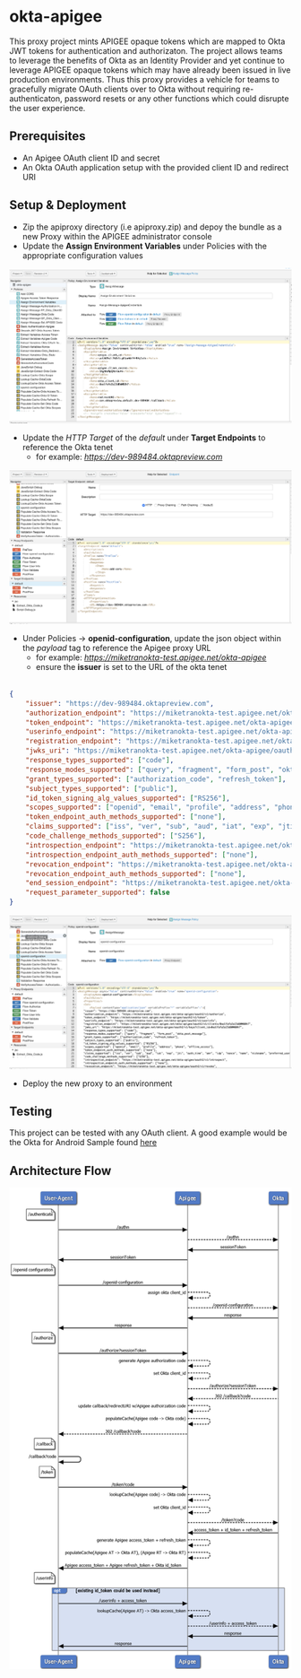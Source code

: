 # okta-apigee

This proxy project mints APIGEE opaque tokens which are mapped to Okta JWT tokens for authentication and authorizaton.  The project allows teams to leverage the benefits of Okta as an Identity Provider and yet continue to leverage APIGEE opaque tokens which may have already been issued in live production environments.  Thus this proxy provides a vehicle for teams to gracefully migrate OAuth clients over to Okta without requiring re-authenticaton, password resets or any other functions which could disrupte the user experience.

## Prerequisites

- An Apigee OAuth client ID and secret
- An Okta OAuth application setup with the provided client ID and redirect URI

## Setup & Deployment

- Zip the apiproxy directory (i.e apiproxy.zip) and depoy the bundle as a new Proxy within the APIGEE administrator console
- Update the **Assign Environment Variables** under Policies with the appropriate configuration values

<img src="https://github.com/miketran-okta/okta-apigee/blob/master/1.png"/>

- Update the *HTTP Target* of the *default* under **Target Endpoints** to reference the Okta tenet 
    - for example: *https://dev-989484.oktapreview.com*

<img src="https://github.com/miketran-okta/okta-apigee/blob/master/2.png"/>

- Under Policies -> **openid-configuration**, update the json object within the *payload* tag to reference the Apigee proxy URL 
    - for example: *https://miketranokta-test.apigee.net/okta-apigee*
    - ensure the **issuer** is set to the URL of the okta tenet

```json

{
    "issuer": "https://dev-989484.oktapreview.com",
    "authorization_endpoint": "https://miketranokta-test.apigee.net/okta-apigee/oauth2/v1/authorize",
    "token_endpoint": "https://miketranokta-test.apigee.net/okta-apigee/oauth2/v1/token",
    "userinfo_endpoint": "https://miketranokta-test.apigee.net/okta-apigee/oauth2/v1/userinfo",
    "registration_endpoint": "https://miketranokta-test.apigee.net/okta-apigee/oauth2/v1/clients/0oalfafa3z23dBWMB0h7",
    "jwks_uri": "https://miketranokta-test.apigee.net/okta-apigee/oauth2/v1/keys?client_id=0oalfafa3z23dBWMB0h7",
    "response_types_supported": ["code"],
    "response_modes_supported": ["query", "fragment", "form_post", "okta_post_message"],
    "grant_types_supported": ["authorization_code", "refresh_token"],
    "subject_types_supported": ["public"],
    "id_token_signing_alg_values_supported": ["RS256"],
    "scopes_supported": ["openid", "email", "profile", "address", "phone", "offline_access"],
    "token_endpoint_auth_methods_supported": ["none"],
    "claims_supported": ["iss", "ver", "sub", "aud", "iat", "exp", "jti", "auth_time", "amr", "idp", "nonce", "name", "nickname", "preferred_username", "given_name", "middle_name", "family_name", "email", "email_verified", "profile", "zoneinfo", "locale", "address", "phone_number", "picture", "website", "gender", "birthdate", "updated_at", "at_hash", "c_hash"],
    "code_challenge_methods_supported": ["S256"],
    "introspection_endpoint": "https://miketranokta-test.apigee.net/okta-apigee/oauth2/v1/introspect",
    "introspection_endpoint_auth_methods_supported": ["none"],
    "revocation_endpoint": "https://miketranokta-test.apigee.net/okta-apigee/oauth2/v1/revoke",
    "revocation_endpoint_auth_methods_supported": ["none"],
    "end_session_endpoint": "https://miketranokta-test.apigee.net/okta-apigee/oauth2/v1/logout",
    "request_parameter_supported": false
}
```

<img src="https://github.com/miketran-okta/okta-apigee/blob/master/3.png"/>

- Deploy the new proxy to an environment

## Testing

This project can be tested with any OAuth client.  A good example would be the Okta for Android Sample found [here](https://github.com/okta/samples-android/tree/master/custom-sign-in)

## Architecture Flow

<img src="https://github.com/miketran-okta/okta-apigee/blob/master/Okta%2BApigee%20Sequence%20Diagram_v4.png"/>





